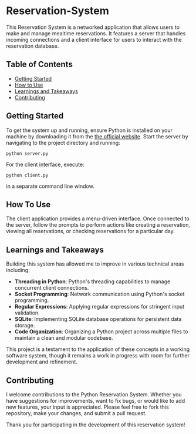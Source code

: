 # Reservation-System

This Reservation System is a networked application that allows users to make and manage mealtime reservations. It features a server that handles incoming connections and a client interface for users to interact with the reservation database.

## Table of Contents

- [Getting Started](#getting-started)
- [How to Use](#how-to-use)
- [Learnings and Takeaways](#learning-and-takeaways)
- [Contributing](#contributing)


## Getting Started
To get the system up and running, ensure Python is installed on your machine by downloading it from the [the official website](https://www.python.org/downloads/). Start the server by navigating to the project directory and running:

    python server.py

For the client interface, execute:

    python client.py

in a separate command line window.


## How To Use
The client application provides a menu-driven interface. Once connected to the server, follow the prompts to perform actions like creating a reservation, viewing all reservations, or checking reservations for a particular day.


## Learnings and Takeaways
Building this system has allowed me to improve in various technical areas including:

- **Threading in Python**: Python's threading capabilities to manage concurrent client connections.
- **Socket Programming**: Network communication using Python's socket programming.
- **Regular Expressions**: Applying regular expressions for stringent input validation.
- **SQLite**: Implementing SQLite database operations for persistent data storage.
- **Code Organization**: Organizing a Python project across multiple files to maintain a clean and modular codebase.

This project is a testament to the application of these concepts in a working software system, though it remains a work in progress with room for further development and refinement.


## Contributing

I welcome contributions to the Python Reservation System. Whether you have suggestions for improvements, want to fix bugs, or would like to add new features, your input is appreciated. Please feel free to fork this repository, make your changes, and submit a pull request.

Thank you for participating in the development of this reservation system!
